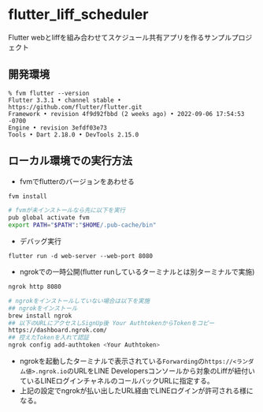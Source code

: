 # flutter_liff_scheduler

Flutter webとliffを組み合わせてスケジュール共有アプリを作るサンプルプロジェクト

## 開発環境
```
% fvm flutter --version
Flutter 3.3.1 • channel stable • https://github.com/flutter/flutter.git
Framework • revision 4f9d92fbbd (2 weeks ago) • 2022-09-06 17:54:53 -0700
Engine • revision 3efdf03e73
Tools • Dart 2.18.0 • DevTools 2.15.0
```

## ローカル環境での実行方法
- fvmでflutterのバージョンをあわせる
```bash
fvm install

# fvmが未インストールなら先に以下を実行
pub global activate fvm
export PATH="$PATH":"$HOME/.pub-cache/bin"
```

- デバッグ実行
```
flutter run -d web-server --web-port 8080
```

- ngrokでの一時公開(flutter runしているターミナルとは別ターミナルで実施)
```bash
ngrok http 8080

# ngrokをインストールしていない場合は以下を実施
## ngrokをインストール
brew install ngrok
## 以下のURLにアクセスしSignUp後 Your AuthtokenからTokenをコピー
https://dashboard.ngrok.com/
## 控えたTokenを入れて認証
ngrok config add-authtoken <Your Authtoken>
```

- ngrokを起動したターミナルで表示されている`Forwarding`の`https://<ランダム値>.ngrok.io`のURLをLINE Developersコンソールから対象のLiffが紐付いているLINEログインチャネルのコールバックURLに指定する。
- 上記の設定でngrokが払い出したURL経由でLINEログインが許可される様になる。